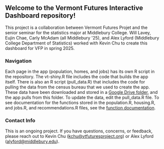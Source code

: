 ## Welcome to the Vermont Futures Interactive Dashboard repository!
This project is a collaboration between Vermont Futures Projet and the senior seminar for the statistics major
at Middlebury College. Will Lavey, Eujin Chae, Carly McAdam (all Middlebury '25), and Alex Lyford (Middlebury College Department of Statistics) 
worked with Kevin Chu to create this dashboard for VFP in spring 2025.

### Navigation
Each page in the app (population, homes, and jobs) has its own R script in the repository. The vt-shiny.R file includes the code that builds the app itself. There is also an R script (pull_data.R) that includes the code for pulling the data from the census bureau that we used to create the app. These data have been downloaded and stored in a [Google Drive folder](https://drive.google.com/drive/folders/1IlANNyHgUhrQPuZXcgKt00Kl1vo3G3mF), and the app pulls from this folder. To update the data, edit the pull_data.R file. To see documentation for the functions stored in the population.R, housing.R, and jobs.R, and recommendations.R files, see the [function documentation](https://github.com/laveywill/vt-futures/blob/main/function-documentation.md). 

### Contact Info
This is an ongoing project. If you have questions, concerns, or feedback, please reach out to Kevin Chu (kchu@vtfuturesproject.org) or Alex Lyford (alyford@middlebury.edu).
